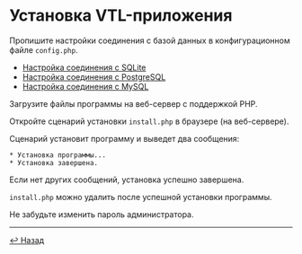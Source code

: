 # Установка VTL-приложения

Пропишите настройки соединения с базой данных в конфигурационном файле
`config.php`. 
* [Настройка соединения с SQLite](sqlite.md)
* [Настройка соединения с PostgreSQL](pgsql.md)
* [Настройка соединения с MySQL](mysql.md)

Загрузите файлы программы на веб-сервер с поддержкой PHP.

Откройте сценарий установки `install.php` в браузере (на веб-сервере).

Сценарий установит программу и выведет два сообщения:

```
* Установка программы...
* Установка завершена.
```

Если нет других сообщений, установка успешно завершена.

`install.php` можно удалить после успешной установки программы.

Не забудьте изменить пароль администратора.
________________________________________________________________________________
[↩ Назад](javascript:history.back();)
